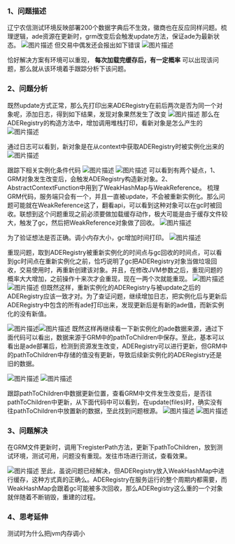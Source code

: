 
### 1、问题描述

辽宁农信测试环境反映部署200个数据字典后不生效，徽商也在反应同样问题。梳理逻辑，ade资源在更新时，grm改变后会触发update方法，保证ade为最新状态。
![图片描述](../../../images/平台/AB4/运行时/记一次数据字典部署后不生效问题排查过程/1.png)
但交易中偶发还会报出如下错误
![图片描述](../../../images/平台/AB4/运行时/记一次数据字典部署后不生效问题排查过程/2.png)
 
恰好解决方案有环境可以重现， __每次加载完缓存后，有一定概率__ 可以出现该问题，那么就从该环境着手跟踪分析下该问题。
 
 
### 2、问题分析

既然update方式正常，那么先打印出来ADERegistry在前后两次是否为同一个对象呢，添加日志，得到如下结果，发现对象果然发生了改变
![图片描述](../../../images/平台/AB4/运行时/记一次数据字典部署后不生效问题排查过程/3.png)
那么在ADERegistry的构造方法中，增加调用堆栈打印，看新对象是怎么产生的
![图片描述](../../../images/平台/AB4/运行时/记一次数据字典部署后不生效问题排查过程/4.png)
 
通过日志可以看到，新对象是在从context中获取ADERegistry时被实例化出来的
![图片描述](../../../images/平台/AB4/运行时/记一次数据字典部署后不生效问题排查过程/5.png)
 
跟踪下相关实例化条件代码
![图片描述](../../../images/平台/AB4/运行时/记一次数据字典部署后不生效问题排查过程/6.png)
![图片描述](../../../images/平台/AB4/运行时/记一次数据字典部署后不生效问题排查过程/7.png)
可以看到有两个疑点，1、GRM对象发生改变后，会触发ADERegistry构造新对象。2、AbstractContextFunction中用到了WeakHashMap与WeakReference。
梳理GRM代码，服务端只会有一个，并且一直被update，不会被重新实例化。那么问题可能就在WeakReference这了，翻看api，可以看到这种对象可以在gc时被回收。联想到这个问题重现之前必须要做加载缓存动作，极大可能是由于缓存文件较大，触发了gc，然后把WeakReference对象做了回收。
![图片描述](../../../images/平台/AB4/运行时/记一次数据字典部署后不生效问题排查过程/8.png)
 
为了验证想法是否正确。调小内存大小，gc增加时间打印。
![图片描述](../../../images/平台/AB4/运行时/记一次数据字典部署后不生效问题排查过程/9.png)
 
重现问题，取到ADERegistry被重新实例化的时间点与gc回收的时间点，可以看到gc时间点在重新实例化之前，恰巧说明了gc把ADERegistry对象当做垃圾回收，交易使用时，再重新创建该对象。并且，在修改JVM参数之后，重现问题的概率大大增加，之前操作十来次才会重现，现在一两个次就能重现。
![图片描述](../../../images/平台/AB4/运行时/记一次数据字典部署后不生效问题排查过程/10.png)
![图片描述](../../../images/平台/AB4/运行时/记一次数据字典部署后不生效问题排查过程/11.png)
但既然这样，重新实例化的ADERegistry与被update之后的ADERegistry应该一致才对。为了查证问题，继续增加日志，把实例化后与更新后ADERegistry中包含的所有ade打印出来，发现更新后是有新的ade值，而新实例化的没有新值。
 
![图片描述](../../../images/平台/AB4/运行时/记一次数据字典部署后不生效问题排查过程/12.png)![图片描述](../../../images/平台/AB4/运行时/记一次数据字典部署后不生效问题排查过程/13.png)
既然这样再继续看一下新实例化的ade数据来源，通过下面代码可以看出，数据来源于GRM中的pathToChildren中保存。至此，基本可以看出是ade部署后，检测到资源发生改变，ADERegistry可以进行更新，但GRM中的pathToChildren中存储的值没有更新，导致后续新实例化的ADERegistry还是旧的数据。
 
![图片描述](../../../images/平台/AB4/运行时/记一次数据字典部署后不生效问题排查过程/14.png)
![图片描述](../../../images/平台/AB4/运行时/记一次数据字典部署后不生效问题排查过程/15.png)
 
跟踪pathToChildren中数据更新位置，查看GRM中文件发生改变后，是否往pathToChildren中更新，从下面代码中可以看到，在update(files)时，确实没有往pathToChildren中放置新的数据，至此找到问题根源。
![图片描述](../../../images/平台/AB4/运行时/记一次数据字典部署后不生效问题排查过程/16.png)
![图片描述](../../../images/平台/AB4/运行时/记一次数据字典部署后不生效问题排查过程/17.png)
 
### 3、问题解决

 
在GRM文件更新时，调用下registerPath方法，更新下pathToChildren，放到测试环境，测试可用，问题没有重现。发往市场进行测试，查看效果。
 
![图片描述](../../../images/平台/AB4/运行时/记一次数据字典部署后不生效问题排查过程/18.png)
至此，虽说问题已经解决，但ADERegistry放入WeakHashMap中进行缓存，这种方式真的正确么。ADERegistry在服务运行的整个周期内都需要，而WeakHashMap会跟着gc可能被多次回收，那么ADERegistry这么重的一个对象就伴随着不断销毁，重建的过程。
### 4、思考延伸

测试时为什么把jvm内存调小
